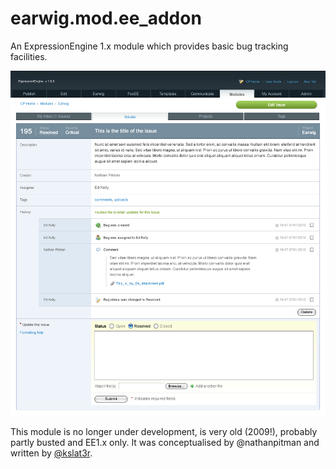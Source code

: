 # earwig.mod.ee_addon
An ExpressionEngine 1.x module which provides basic bug tracking facilities.

![Screenshot](/repo_assets/issue_detail.jpg?raw=true "Issue Detail")

This module is no longer under development, is very old (2009!), probably partly busted and EE1.x only. It was conceptualised by @nathanpitman and written by [@kslat3r](https://github.com/kslat3r).

